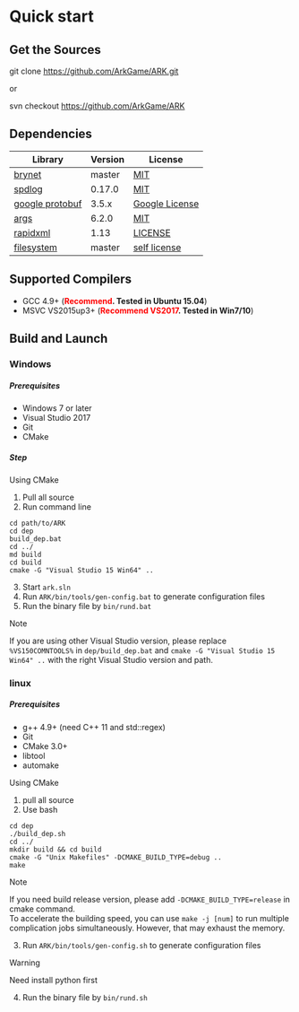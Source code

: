 # Quick start

## Get the Sources

git clone https://github.com/ArkGame/ARK.git

or

svn checkout https://github.com/ArkGame/ARK

## Dependencies

| Library                                               | Version | License                                                                           |
| ----------------------------------------------------- | ------- | --------------------------------------------------------------------------------- |
| [brynet](https://github.com/IronsDu/brynet)           | master  | [MIT](https://github.com/IronsDu/brynet/blob/master/LICENSE)                      |
| [spdlog](https://github.com/gabime/spdlog)            | 0.17.0  | [MIT](https://github.com/gabime/spdlog/blob/v1.x/LICENSE)                         |
| [google protobuf](https://github.com/google/protobuf) | 3.5.x   | [Google License](https://github.com/protocolbuffers/protobuf/blob/master/LICENSE) |
| [args](https://github.com/Taywee/args)                | 6.2.0   | [MIT](https://github.com/Taywee/args/blob/master/LICENSE)                         |
| [rapidxml](http://rapidxml.sourceforge.net)           | 1.13    | [LICENSE](http://rapidxml.sourceforge.net/license.txt)                            |
| [filesystem](https://github.com/wjakob/filesystem)    | master  | [self license](https://github.com/wjakob/filesystem/blob/master/LICENSE)          |

## Supported Compilers

- GCC 4.9+ (**<font color=red>Recommend</font>. Tested in Ubuntu 15.04**)
- MSVC VS2015up3+ (**<font color=red>Recommend VS2017</font>. Tested in Win7/10**)

## Build and Launch

### Windows

##### Prerequisites

- Windows 7 or later
- Visual Studio 2017
- Git
- CMake

##### Step

Using CMake

1. Pull all source
2. Run command line

```batch
cd path/to/ARK
cd dep
build_dep.bat
cd ../
md build
cd build
cmake -G "Visual Studio 15 Win64" ..
```

3. Start `ark.sln`
4. Run `ARK/bin/tools/gen-config.bat` to generate configuration files
5. Run the binary file by `bin/rund.bat`

> [!NOTE]
> If you are using other Visual Studio version, please replace `%VS150COMNTOOLS%` in `dep/build_dep.bat` and `cmake -G "Visual Studio 15 Win64" ..` with the right Visual Studio version and path. </br>

### linux

##### Prerequisites

- g++ 4.9+ (need C++ 11 and std::regex)
- Git
- CMake 3.0+
- libtool
- automake

Using CMake

1. pull all source
2. Use bash

```shell
cd dep
./build_dep.sh
cd ../
mkdir build && cd build
cmake -G "Unix Makefiles" -DCMAKE_BUILD_TYPE=debug ..
make
```

> [!NOTE]
> If you need build release version, please add `-DCMAKE_BUILD_TYPE=release` in cmake command.</br>
To accelerate the building speed, you can use `make -j [num]` to run multiple complication jobs simultaneously. However, that may exhaust the memory.

3. Run `ARK/bin/tools/gen-config.sh` to generate configuration files

> [!WARNING] 
> Need install python first

4. Run the binary file by `bin/rund.sh`